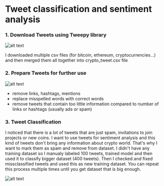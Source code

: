 # Tweet classification and sentiment analysis

### 1. Download Tweets using Tweepy library

![alt text](https://user-images.githubusercontent.com/74175283/139527487-62f46004-851e-43ff-93fb-d954f4cdb4cf.png)

I downloaded multiple csv files (for bitcoin, ethereum, cryptocurrencies...) and then merged them all together into crypto_tweet.csv file

### 2. Prepare Tweets for further use

![alt text](https://user-images.githubusercontent.com/74175283/139527599-267b37a3-31c3-4621-bd17-b69e0aebfc71.png)

- remove links, hashtags, mentions
- replace misspelled words with correct words
- remove tweets that contain too little information compared to number of links or hashtags (usually ads or spam)

### 3. Tweet Classification
I noticed that there is a lot of tweets that are just spam, invitations to join projects or new coins. I want to use tweets for sentiment analysis and this kind of tweets don't bring any information about crypto world. That's why I want to mark them as spam and remove from dataset.
I didn't have any training dataset so I manualy labeled 100 tweets, trained model and then used it to classify bigger dataset (400 tweets). Then I checked and fixed missclassified tweets and used this as new training dataset. You can repeat this process multiple times until you get dataset that is big enough.

![alt text](https://user-images.githubusercontent.com/74175283/139527781-4c9b001b-347d-499d-8fd1-c6d9eb9e7d30.png)
